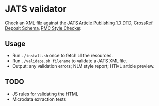 # JATS validator

Check an XML file against the [JATS Article Publishing 1.0 DTD](http://jats.nlm.nih.gov/publishing/tag-library/1.0/), [CrossRef Deposit Schema](http://help.crossref.org/#deposit_schema), [PMC Style Checker](http://www.ncbi.nlm.nih.gov/pmc/tools/stylechecker/).

## Usage

* Run ```./install.sh``` once to fetch all the resources.
* Run ```./validate.sh filename``` to validate a JATS XML file.
* Output: any validation errors; NLM style report; HTML article preview.

## TODO

* JS rules for validating the HTML
* Microdata extraction tests
